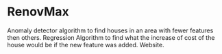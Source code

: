 # RenovMax
Anomaly detector algorithm to find houses in an area with fewer features then others. Regression Algorithm to find what the increase of cost of the house would be if the new feature was added. Website.
